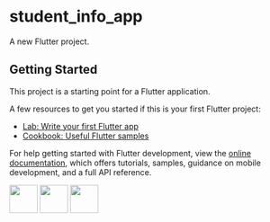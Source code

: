 # student_info_app

A new Flutter project.

## Getting Started

This project is a starting point for a Flutter application.

A few resources to get you started if this is your first Flutter project:

- [Lab: Write your first Flutter app](https://docs.flutter.dev/get-started/codelab)
- [Cookbook: Useful Flutter samples](https://docs.flutter.dev/cookbook)

For help getting started with Flutter development, view the
[online documentation](https://docs.flutter.dev/), which offers tutorials,
samples, guidance on mobile development, and a full API reference.
<p>
  <img src="https://github.com/nikunj150/student_info_app/assets/141740390/22029fdf-10e3-4810-ba07-73f3e4a57fa0"height=50>
  <img src="https://github.com/nikunj150/student_info_app/assets/141740390/b478dc13-6731-4e5b-9056-2be72bfee4da"height=50>
  <img src="https://github.com/nikunj150/student_info_app/assets/141740390/a3b5ac12-7c45-40fb-a328-60611a11c1a5"height=50>
</p>
